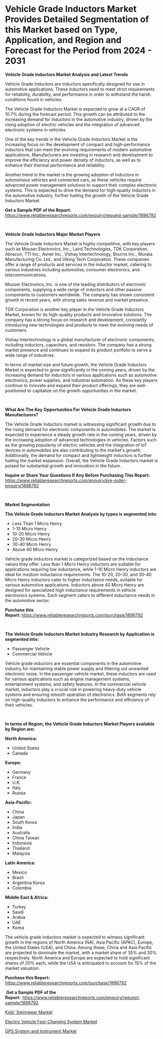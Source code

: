 <p><h1>Vehicle Grade Inductors Market Provides Detailed Segmentation of this Market based on Type, Application, and Region and Forecast for the Period from 2024 - 2031</h1></p><p><strong>Vehicle Grade Inductors Market Analysis and Latest Trends</strong></p>
<p><p>Vehicle Grade Inductors are inductors specifically designed for use in automotive applications. These inductors need to meet strict requirements for reliability, durability, and performance in order to withstand the harsh conditions found in vehicles.</p><p>The Vehicle Grade Inductors Market is expected to grow at a CAGR of 10.7% during the forecast period. This growth can be attributed to the increasing demand for inductors in the automotive industry, driven by the rising adoption of electric vehicles and the integration of advanced electronic systems in vehicles.</p><p>One of the key trends in the Vehicle Grade Inductors Market is the increasing focus on the development of compact and high-performance inductors that can meet the evolving requirements of modern automotive applications. Manufacturers are investing in research and development to improve the efficiency and power density of inductors, as well as to enhance their thermal performance and reliability.</p><p>Another trend in the market is the growing adoption of inductors in autonomous vehicles and connected cars, as these vehicles require advanced power management solutions to support their complex electronic systems. This is expected to drive the demand for high-quality inductors in the automotive industry, further fueling the growth of the Vehicle Grade Inductors Market.</p></p>
<p><strong>Get a Sample PDF of the Report:&nbsp;</strong> <a href="https://www.reliableresearchreports.com/enquiry/request-sample/1896792">https://www.reliableresearchreports.com/enquiry/request-sample/1896792</a></p>
<p>&nbsp;</p>
<p><strong>Vehicle Grade Inductors Major Market Players</strong></p>
<p><p>The Vehicle Grade Inductors Market is highly competitive, with key players such as Mouser Electronics, Inc., Laird Technologies, TDK Corporation, Abracon, TTI Inc., Avnet Inc., Vishay Intertechnology, Bourns Inc., Murata Manufacturing Co. Ltd., and Viking Tech Corporation. These companies offer a range of products and services in the inductor market, catering to various industries including automotive, consumer electronics, and telecommunications.</p><p>Mouser Electronics, Inc. is one of the leading distributors of electronic components, supplying a wide range of inductors and other passive components to customers worldwide. The company has shown consistent growth in recent years, with strong sales revenue and market presence.</p><p>TDK Corporation is another key player in the Vehicle Grade Inductors Market, known for its high-quality products and innovative solutions. The company has a strong focus on research and development, constantly introducing new technologies and products to meet the evolving needs of customers.</p><p>Vishay Intertechnology is a global manufacturer of electronic components, including inductors, capacitors, and resistors. The company has a strong market presence and continues to expand its product portfolio to serve a wide range of industries.</p><p>In terms of market size and future growth, the Vehicle Grade Inductors Market is expected to grow significantly in the coming years, driven by the increasing demand for inductors in various applications such as automotive electronics, power supplies, and industrial automation. As these key players continue to innovate and expand their product offerings, they are well-positioned to capitalize on the growth opportunities in the market.</p></p>
<p>&nbsp;</p>
<p><strong>What Are The Key Opportunities For Vehicle Grade Inductors Manufacturers?</strong></p>
<p><p>The Vehicle Grade Inductors market is witnessing significant growth due to the rising demand for electronic components in automobiles. The market is expected to experience a steady growth rate in the coming years, driven by the increasing adoption of advanced technologies in vehicles. Factors such as the growing popularity of electric vehicles and the integration of IoT devices in automobiles are also contributing to the market's growth. Additionally, the demand for compact and lightweight inductors is further fueling the market expansion. Overall, the Vehicle Grade Inductors market is poised for substantial growth and innovation in the future.</p></p>
<p><strong>Inquire or Share Your Questions If Any Before Purchasing This Report:</strong> <a href="https://www.reliableresearchreports.com/enquiry/pre-order-enquiry/1896792">https://www.reliableresearchreports.com/enquiry/pre-order-enquiry/1896792</a></p>
<p>&nbsp;</p>
<p><strong>Market Segmentation</strong></p>
<p><strong>The Vehicle Grade Inductors Market Analysis by types is segmented into:</strong></p>
<p><ul><li>Less Than 1 Micro Henry</li><li>1-10 Micro Henry</li><li>10-20 Micro Henry</li><li>20-30 Micro Henry</li><li>30-40 Micro Henry</li><li>Above 40 Micro Henry</li></ul></p>
<p><p>Vehicle grade inductors market is categorized based on the inductance values they offer. Less than 1 Micro Henry inductors are suitable for applications requiring low inductance, while 1-10 Micro Henry inductors are ideal for medium inductance requirements. The 10-20, 20-30, and 30-40 Micro Henry inductors cater to higher inductance needs, suitable for various automotive applications. Inductors above 40 Micro Henry are designed for specialized high inductance requirements in vehicle electronics systems. Each segment caters to different inductance needs in the automotive sector.</p></p>
<p><strong>Purchase this Report:&nbsp;</strong><a href="https://www.reliableresearchreports.com/purchase/1896792">https://www.reliableresearchreports.com/purchase/1896792</a></p>
<p>&nbsp;</p>
<p><strong>The Vehicle Grade Inductors Market Industry Research by Application is segmented into:</strong></p>
<p><ul><li>Passenger Vehicle</li><li>Commercial Vehicle</li></ul></p>
<p><p>Vehicle grade inductors are essential components in the automotive industry for maintaining stable power supply and filtering out unwanted electronic noise. In the passenger vehicle market, these inductors are used for various applications such as engine management systems, entertainment systems, and safety features. In the commercial vehicle market, inductors play a crucial role in powering heavy-duty vehicle systems and ensuring smooth operation of electronics. Both segments rely on high-quality inductors to enhance the performance and efficiency of their vehicles.</p></p>
<p>&nbsp;</p>
<p><strong>In terms of Region, the Vehicle Grade Inductors Market Players available by Region are:</strong></p>
<p>
    <p> <strong> North America: </strong>
        <ul>
            <li>United States</li>
            <li>Canada</li>
        </ul>
        </p> 
    <p> <strong> Europe: </strong>
        <ul>
            <li>Germany</li>
            <li>France</li>
            <li>U.K.</li>
            <li>Italy</li>
            <li>Russia</li>
        </ul>
        </p> 
    <p> <strong> Asia-Pacific: </strong>
        <ul>
            <li>China</li>
            <li>Japan</li>
            <li>South Korea</li>
            <li>India</li>
            <li>Australia</li>
            <li>China Taiwan</li>
            <li>Indonesia</li>
            <li>Thailand</li>
            <li>Malaysia</li>
        </ul>
        </p> 
    <p> <strong> Latin America: </strong>
        <ul>
            <li>Mexico</li>
            <li>Brazil</li>
            <li>Argentina Korea</li>
            <li>Colombia</li>
        </ul>
        </p> 
    <p> <strong> Middle East & Africa: </strong>
        <ul>
            <li>Turkey</li>
            <li>Saudi</li>
            <li>Arabia</li>
            <li>UAE</li>
            <li>Korea</li>
        </ul>
    </p>
    </p>
<p><p>The vehicle grade inductors market is expected to witness significant growth in the regions of North America (NA), Asia Pacific (APAC), Europe, the United States (USA), and China. Among these, China and Asia Pacific are projected to dominate the market, with a market share of 35% and 30% respectively. North America and Europe are expected to hold significant shares of 20% each, while the USA is anticipated to account for 15% of the market valuation.</p></p>
<p><strong>Purchase this Report: </strong><a href="https://www.reliableresearchreports.com/purchase/1896792">https://www.reliableresearchreports.com/purchase/1896792</a></p>
<p>&nbsp;<strong>Get a Sample PDF of the Report:&nbsp;&nbsp;</strong><a href="https://www.reliableresearchreports.com/enquiry/request-sample/1896792">https://www.reliableresearchreports.com/enquiry/request-sample/1896792</a></p>
<p><strong></strong></p>
<p><p><a href="https://view.publitas.com/reportprime-1/decoding-the-kids-swimwear-market-a-deep-dive-into-the-latest-market-trends-market-segmentation-and-competitive-analysis/">Kids' Swimwear Market</a></p><p><a href="https://view.publitas.com/reportprime-1/electric-vehicle-fast-charging-system-market-research-report-forecasted-for-period-from-2023-2030-by-market-type-market-application-and-region/">Electric Vehicle Fast-Charging System Market</a></p><p><a href="https://view.publitas.com/reportprime-1/gps-system-and-instrument-market-challenges-opportunities-and-growth-drivers-and-major-market-players-forecasted-for-period-from-2023-2030/">GPS System and Instrument Market</a></p></p>